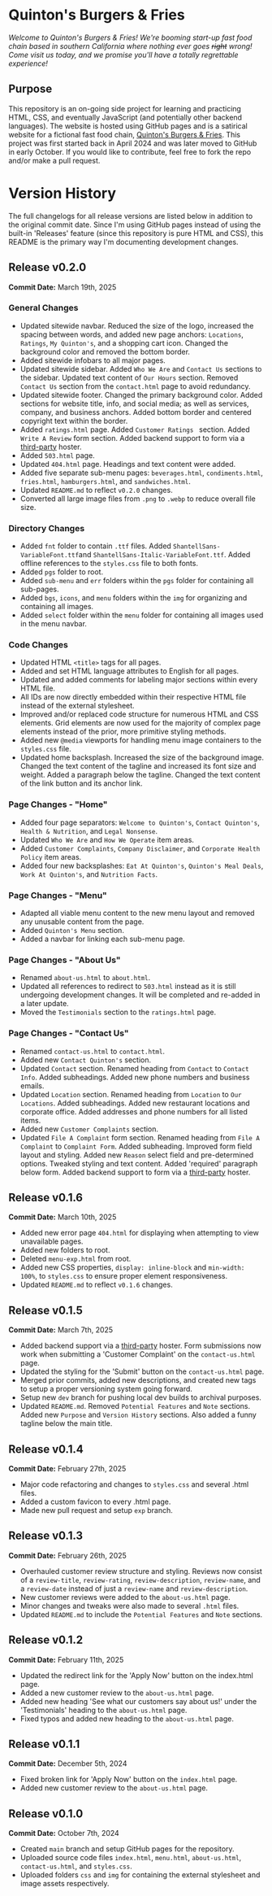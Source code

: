 # Quinton's Burgers & Fries
*Welcome to Quinton's Burgers & Fries! We're  booming start-up fast food chain based in southern California where nothing ever goes ~~right~~ wrong! Come visit us today, and we promise you'll have a totally regrettable experience!*
## Purpose
This repository is an on-going side project for learning and practicing HTML, CSS, and eventually JavaScript (and potentially other backend languages). The website is hosted
using GitHub pages and is a satirical website for a fictional fast food chain, [Quinton's Burgers & Fries](https://symbadx37.github.io/). This project was first started back in April 2024 and was later moved to GitHub in early October. If you would like to contribute, feel free to fork the repo and/or make a pull request.
# Version History
The full changelogs for all release versions are listed below in addition to the original commit date. Since I'm using GitHub pages instead of using the built-in 'Releases' feature (since this repository is pure HTML and CSS), this README is the primary way I'm documenting development changes.
## Release v0.2.0
**Commit Date:** March 19th, 2025
### General Changes
- Updated sitewide navbar. Reduced the size of the logo, increased the spacing between words, and added new page anchors: `Locations`, `Ratings`, `My Quinton's`, and a shopping cart icon. Changed the background color and removed the bottom border.
- Added sitewide infobars to all major pages.
- Updated sitewide sidebar. Added `Who We Are` and `Contact Us` sections to the sidebar. Updated text content of `Our Hours` section. Removed `Contact Us` section from the `contact.html` page to avoid redundancy.
- Updated sitewide footer. Changed the primary background color. Added sections for website title, info, and social media; as well as services, company, and business anchors. Added bottom border and centered copyright text within the border.
- Added `ratings.html` page. Added `Customer Ratings ` section. Added `Write A Review` form section. Added backend support to form via a [third-party](https://formsubmit.co/) hoster. 
- Added `503.html` page.
- Updated `404.html` page. Headings and text content were added.
- Added five separate sub-menu pages: `beverages.html`, `condiments.html`, `fries.html`, `hamburgers.html`, and `sandwiches.html`.
- Updated `README.md` to reflect `v0.2.0` changes.
- Converted all large image files from `.png` to `.webp` to reduce overall file size.
### Directory Changes
- Added `fnt` folder to contain `.ttf` files. Added `ShantellSans-VariableFont.ttf`and  `ShantellSans-Italic-VariableFont.ttf`. Added offline references to the `styles.css` file to both fonts.
- Added `pgs` folder to root.
- Added `sub-menu` and `err` folders within the `pgs` folder for containing all sub-pages.
- Added `bgs`, `icons`, and `menu` folders within the `img` for organizing and containing all images.
- Added `select` folder within the `menu` folder for containing all images used in the menu navbar.
### Code Changes
- Updated HTML `<title>` tags for all pages.
- Added and set HTML language attributes to English for all pages.
- Updated and added comments for labeling major sections within every HTML file.
- All IDs are now directly embedded within their respective HTML file instead of the external stylesheet.
- Improved and/or replaced code structure for numerous HTML and CSS elements. Grid elements are now used for the majority of complex page elements instead of the prior, more primitive styling methods.
- Added new `@media` viewports for handling menu image containers to the `styles.css` file.
- Updated home backsplash. Increased the size of the background image. Changed the text content of the tagline and increased its font size and weight. Added a paragraph below the tagline. Changed the text content of the link button and its anchor link.
### Page Changes - "Home"
- Added four page separators: `Welcome to Quinton's`, `Contact Quinton's`, `Health & Nutrition`, and `Legal Nonsense`.
- Updated `Who We Are` and `How We Operate` item areas.
- Added `Customer Complaints`, `Company Disclaimer`, and `Corporate Health Policy` item areas.
- Added four new backsplashes: `Eat At Quinton's`, `Quinton's Meal Deals`, `Work At Quinton's`, and `Nutrition Facts`.
### Page Changes - "Menu"
- Adapted all viable menu content to the new menu layout and removed any unusable content from the page.
- Added `Quinton's Menu` section.
- Added a navbar for linking each sub-menu page.
### Page Changes - "About Us"
- Renamed `about-us.html` to `about.html`.
- Updated all references to redirect to `503.html` instead as it is still undergoing development changes. It will be completed and re-added in a later update.
- Moved the `Testimonials` section to the `ratings.html` page.
### Page Changes - "Contact Us"
- Renamed `contact-us.html` to `contact.html`.
- Added new `Contact Quinton's` section.
- Updated `Contact` section. Renamed heading from `Contact` to `Contact Info`. Added subheadings. Added new phone numbers and business emails. 
- Updated `Location` section. Renamed heading from `Location` to `Our Locations`. Added subheadings. Added new restaurant locations and corporate office. Added addresses and phone numbers for all listed items.
- Added new `Customer Complaints` section.
- Updated `File A Complaint` form section. Renamed heading from `File A Complaint` to `Complaint Form`. Added subheading. Improved form field layout and styling. Added new `Reason` select field and pre-determined options. Tweaked styling and text content. Added 'required' paragraph below form. Added backend support to form via a [third-party](https://formsubmit.co/) hoster.
## Release v0.1.6
**Commit Date:** March 10th, 2025
- Added new error page `404.html` for displaying when attempting to view unavailable pages.
- Added new folders to root.
- Deleted `menu-exp.html` from root.
- Added new CSS properties, `display: inline-block` and `min-width: 100%`, to `styles.css` to ensure proper element responsiveness.
- Updated `README.md` to reflect `v0.1.6` changes.
## Release v0.1.5
**Commit Date:** March 7th, 2025
- Added backend support via a [third-party](https://formsubmit.co/) hoster. Form submissions now work when submitting a 'Customer Complaint' on the `contact-us.html` page.
- Updated the styling for the 'Submit' button on the `contact-us.html` page.
- Merged prior commits, added new descriptions, and created new tags to setup a proper versioning system going forward.
- Setup new `dev` branch for pushing local dev builds to archival purposes.
- Updated `README.md`. Removed `Potential Features` and `Note` sections. Added new `Purpose` and `Version History` sections. Also added a funny tagline below the main title.
## Release v0.1.4
**Commit Date:** February 27th, 2025
- Major code refactoring and changes to `styles.css` and several .html files.
- Added a custom favicon to every .html page.
- Made new pull request and setup `exp` branch.
## Release v0.1.3
**Commit Date:** February 26th, 2025
- Overhauled customer review structure and styling. Reviews now consist of a `review-title`, `review-rating`, `review-description`, `review-name`, and a `review-date` instead of just a `review-name` and `review-description`.
- New customer reviews were added to the `about-us.html` page.
- Minor changes and tweaks were also made to several `.html` files.
- Updated `README.md` to include the `Potential Features` and `Note` sections.
## Release v0.1.2
**Commit Date:** February 11th, 2025
- Updated the redirect link for the 'Apply Now' button on the index.html page.
- Added a new customer review to the `about-us.html` page.
- Added new heading 'See what our customers say about us!' under the 'Testimonials' heading to the `about-us.html` page.
- Fixed typos and added new heading to the `about-us.html` page.
## Release v0.1.1
**Commit Date:** December 5th, 2024
- Fixed broken link for 'Apply Now' button on the `index.html` page.
- Added new customer review to the `about-us.html` page.
## Release v0.1.0
**Commit Date:** October 7th, 2024
- Created `main` branch and setup GitHub pages for the repository.
- Uploaded source code files `index.html`, `menu.html`, `about-us.html`, `contact-us.html`, and `styles.css`.
- Uploaded folders `css` and `img` for containing the external stylesheet and image assets respectively.

